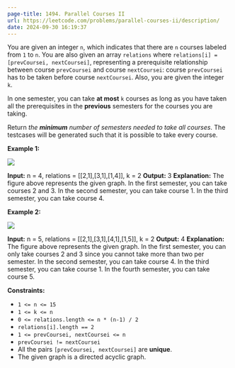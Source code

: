 ```yaml
---
page-title: 1494. Parallel Courses II
url: https://leetcode.com/problems/parallel-courses-ii/description/
date: 2024-09-30 16:19:37
---
```

You are given an integer `n`, which indicates that there are `n` courses labeled from `1` to `n`. You are also given an array `relations` where `relations[i] = [prevCoursei, nextCoursei]`, representing a prerequisite relationship between course `prevCoursei` and course `nextCoursei`: course `prevCoursei` has to be taken before course `nextCoursei`. Also, you are given the integer `k`.

In one semester, you can take **at most** `k` courses as long as you have taken all the prerequisites in the **previous** semesters for the courses you are taking.

Return *the **minimum** number of semesters needed to take all courses*. The testcases will be generated such that it is possible to take every course.

**Example 1:**

![](https://assets.leetcode.com/uploads/2020/05/22/leetcode_parallel_courses_1.png)

**Input:** n = 4, relations = \[\[2,1\],\[3,1\],\[1,4\]\], k = 2
**Output:** 3
**Explanation:** The figure above represents the given graph.
In the first semester, you can take courses 2 and 3.
In the second semester, you can take course 1.
In the third semester, you can take course 4.

**Example 2:**

![](https://assets.leetcode.com/uploads/2020/05/22/leetcode_parallel_courses_2.png)

**Input:** n = 5, relations = \[\[2,1\],\[3,1\],\[4,1\],\[1,5\]\], k = 2
**Output:** 4
**Explanation:** The figure above represents the given graph.
In the first semester, you can only take courses 2 and 3 since you cannot take more than two per semester.
In the second semester, you can take course 4.
In the third semester, you can take course 1.
In the fourth semester, you can take course 5.

**Constraints:**

-   `1 <= n <= 15`
-   `1 <= k <= n`
-   `0 <= relations.length <= n * (n-1) / 2`
-   `relations[i].length == 2`
-   `1 <= prevCoursei, nextCoursei <= n`
-   `prevCoursei != nextCoursei`
-   All the pairs `[prevCoursei, nextCoursei]` are **unique**.
-   The given graph is a directed acyclic graph.